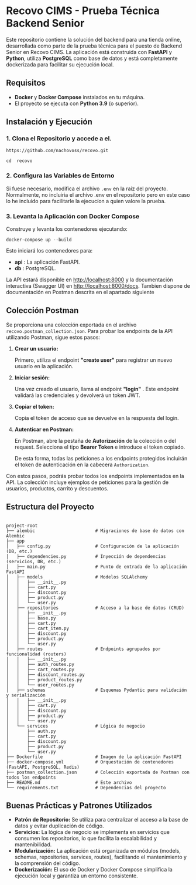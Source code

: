 # Recovo CIMS - Prueba Técnica Backend Senior

Este repositorio contiene la solución del backend para una tienda online, desarrollada como parte de la prueba técnica para el puesto de Backend Senior en Recovo CIMS. La aplicación está construida con **FastAPI** y  **Python**, utiliza **PostgreSQL** como base de datos y está completamente dockerizada para facilitar su ejecución local.

## Requisitos

* **Docker** y **Docker Compose** instalados en tu máquina.
* El proyecto se ejecuta con **Python 3.9** (o superior).

## Instalación y Ejecución

### 1. Clona el Repositorio y accede a el.

```
https://github.com/nachovoss/recovo.git
```

```
cd  recovo
```

### 2. Configura las Variables de Entorno

Si fuese necesario, modifica el archivo `.env` en la raíz del proyecto.
Normalmente, no incluiria el archivo .env en el repositorio pero en este caso lo he incluido para facilitarle la ejecucíon a quien valore la prueba.

### 3. Levanta la Aplicación con Docker Compose

Construye y levanta los contenedores ejecutando:

```
docker-compose up --build
```

Esto iniciará los contenedores para:

* **api** : La aplicación FastAPI.
* **db** : PostgreSQL.

La API estará disponible en [http://localhost:8000](http://localhost:8000) y la documentación interactiva (Swagger UI) en [http://localhost:8000/docs](http://localhost:8000/docs).
Tambien dispone de documentación en Postman descrita en el apartado siguiente


## Colección Postman

Se proporciona una colección exportada en el archivo `recovo.postman_collection.json`. Para probar los endpoints de la API utilizando Postman, sigue estos pasos:

1. **Crear un usuario:**

   Primero, utiliza el endpoint **"create user"** para registrar un nuevo usuario en la aplicación.
2. **Iniciar sesión:**

   Una vez creado el usuario, llama al endpoint  **"login"** . Este endpoint validará las credenciales y devolverá un token JWT.
3. **Copiar el token:**

   Copia el token de acceso que se devuelve en la respuesta del login.
4. **Autenticar en Postman:**

   En Postman, abre la pestaña de **Autorización** de la colección o del request. Selecciona el tipo **Bearer Token** e introduce el token copiado.

   De esta forma, todas las peticiones a los endpoints protegidos incluirán el token de autenticación en la cabecera `Authorization`.

Con estos pasos, podrás probar todos los endpoints implementados en la API. La colección incluye ejemplos de peticiones para la gestión de usuarios, productos, carrito y descuentos.


## Estructura del Proyecto

```

project-root
├── alembic                       # Migraciones de base de datos con Alembic
├── app
│   ├── config.py                 # Configuración de la aplicación (DB, etc.)
│   ├── dependencies.py           # Inyección de dependencias (servicios, DB, etc.)
│   ├── main.py                   # Punto de entrada de la aplicación FastAPI
│   ├── models                    # Modelos SQLAlchemy
│   │   ├── __init__.py
│   │   ├── cart.py
│   │   ├── discount.py
│   │   ├── product.py
│   │   └── user.py
│   ├── repositories              # Acceso a la base de datos (CRUD)
│   │   ├── __init__.py
│   │   ├── base.py
│   │   ├── cart.py
│   │   ├── cart_item.py
│   │   ├── discount.py
│   │   ├── product.py
│   │   └── user.py
│   ├── routes                    # Endpoints agrupados por funcionalidad (routers)
│   │   ├── __init__.py
│   │   ├── auth_routes.py
│   │   ├── cart_routes.py
│   │   ├── discount_routes.py
│   │   ├── product_routes.py
│   │   └── user_routes.py
│   ├── schemas                   # Esquemas Pydantic para validación y serialización
│   │   ├── __init__.py
│   │   ├── cart.py
│   │   ├── discount.py
│   │   ├── product.py
│   │   └── user.py
│   └── services                  # Lógica de negocio
│       ├── auth.py
│       ├── cart.py
│       ├── discount.py
│       ├── product.py
│       └── user.py
├── Dockerfile                    # Imagen de la aplicación FastAPI
├── docker-compose.yml            # Orquestación de contenedores (FastAPI, PostgreSQL, Redis)
├── postman_collection.json       # Colección exportada de Postman con todos los endpoints
├── README.md                     # Este archivo
└── requirements.txt              # Dependencias del proyecto
```



## Buenas Prácticas y Patrones Utilizados

* **Patrón de Repositorio:** Se utiliza para centralizar el acceso a la base de datos y evitar duplicación de código.
* **Servicios:** La lógica de negocio se implementa en servicios que consumen los repositorios, lo que facilita la escalabilidad y mantenibilidad.
* **Modularización:** La aplicación está organizada en módulos (models, schemas, repositories, services, routes), facilitando el mantenimiento y la comprensión del código.
* **Dockerización:** El uso de Docker y Docker Compose simplifica la ejecución local y garantiza un entorno consistente.
